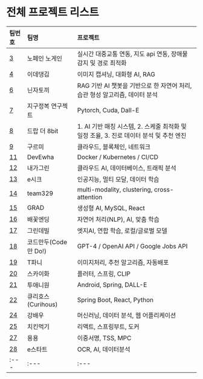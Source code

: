 # 전체 프로젝트 리스트
|팀번호|팀명| 프로젝트|
|:---|:---|:---|
| [3](#team-3) | 노페인 노게인 | 실시간 대중교통 연동, 지도 api 연동, 장애물 감지 및 경로 최적화 |
| [4](#team-4) | 이데댕김 | 이미지 캡셔닝, 대화형 AI, RAG |
| [6](#team-6) | 닌자토끼 | RAG 기반 AI 챗봇을 기반으로 한 자연어 처리, 습관 형성 알고리즘,  데이터 분석 |
| [7](#team-7) | 지구정복 연구젝트 | Pytorch, Cuda, Dall-E |
| [8](#team-8) | 드랍 더 8bit | 1. AI 기반 매칭 시스템, 2. 스케줄 최적화 및 일정 조율, 3. 진로 데이터 분석 및 추천 엔진 |
| [9](#team-9) | 구르미 | 클라우드, 블록체인, 네트워크 |
| [11](#team-11) | DevEwha | Docker / Kubernetes / CI/CD |
| [12](#team-12) | 내가그린 | 클라우드 AI, 데이터베이스, 트래픽 분석 |
| [13](#team-13) | e시크 | 인공지능, 멀티 모달, 데이터 학습 |
| [14](#team-14) | team329 | multi-modality, clustering, cross-attention |
| [15](#team-15) | GRAD | 생성형 AI, MySQL, React |
| [16](#team-16) | 배꽃엔딩 | 자연어 처리(NLP), AI, 맞춤 학습 |
| [17](#team-17) | 그린데빌 | 엣지AI, 연합 학습, 로컬/글로벌 모델 |
| [18](#team-18) | 코드만두(Code 만 Do!) | GPT-4 / OpenAI API / Google Jobs API  |
| [19](#team-19) | T파니 | 이미지처리, 추천 알고리즘, 자동배포  |
| [20](#team-20) | 스카이화 | 플러터, 스프링, CLIP |
| [21](#team-21) | 투애니원 | Android, Spring, DALL-E |
| [22](#team-22) | 큐리호스(Curihous) | Spring Boot, React, Python |
| [24](#team-24) | 강배우 | 머신러닝, 데이터 분석, 웹 어플리케이션 |
| [25](#team-25) | 치킨먹기 | 리액트, 스프링부트, 도커 |
| [27](#team-27) | 용용 | 이중서명, TSS,  MPC |
| [28](#team-28) | e스타트 | OCR, AI, 데이터분석 |
|:---|:---|:---|

